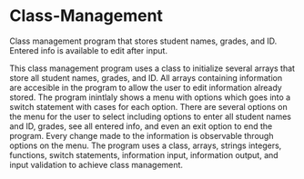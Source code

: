 # Class-Management
Class management program that stores student names, grades, and ID. Entered info is available to edit after input.

This class management program uses a class to initialize several arrays that store all student names, grades, and ID. All arrays containing information are accesible in the 
program to allow the user to edit information already stored. The program inintlaly shows a menu with options which goes into a switch statement with cases for each option. There 
are several options on the menu for the user to select including options to enter all student names and ID, grades, see all entered info, and even an exit option to end the 
program. Every change made to the information is observable through options on the menu. The program uses a class, arrays, strings integers, functions, switch statements, information input, information output, and input validation to achieve class management.
